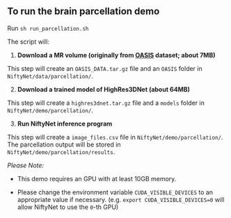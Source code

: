 ## To run the brain parcellation demo


Run `sh run_parcellation.sh`

The script will:

1) **Download a MR volume (originally from [OASIS](http://www.oasis-brains.org/) dataset; about 7MB)**

This step will create an `OASIS_DATA.tar.gz` file and an `OASIS` folder in `NiftyNet/data/parcellation/`.

2) **Download a trained model of HighRes3DNet (about 64MB)**

This step will create a `highres3dnet.tar.gz` file and a `models` folder in `NiftyNet/demo/parcellation/`.

3) **Run NiftyNet inference program**

This step will create a `image_files.csv` file in `NiftyNet/demo/parcellation/`.
The parcellation output will be stored in `NiftyNet/demo/parcellation/results`.

_Please Note:_

* This demo requires an GPU with at least 10GB memory.

* Please change the environment variable `CUDA_VISIBLE_DEVICES` to an appropriate value if necessary. (e.g. `export CUDA_VISIBLE_DEVICES=0` will allow NiftyNet to use the `0`-th GPU)

